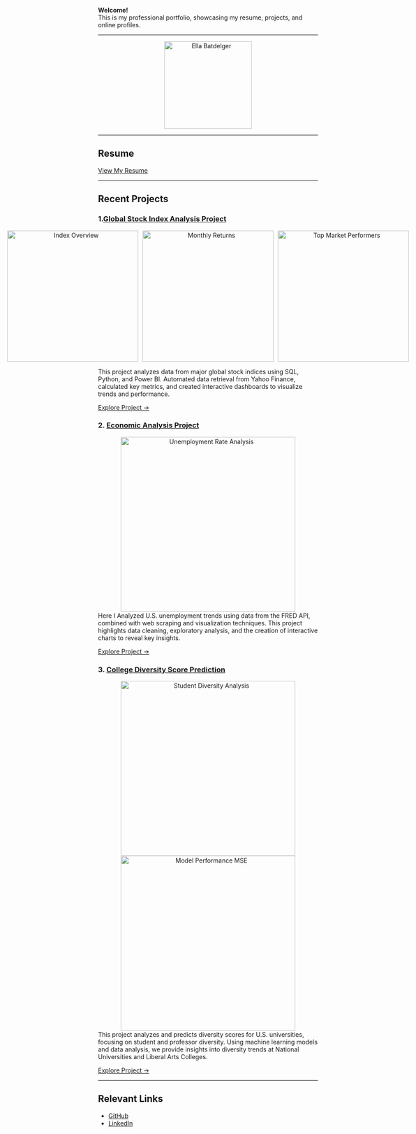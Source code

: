 **Welcome!**  
This is my professional portfolio, showcasing my resume, projects, and online profiles.

---
<div align="center">
    <img src="./Images/ProfilePic.jpeg" alt="Ella Batdelger" width="200" />
</div>

---

## Resume
[View My Resume](./Ella_Batdelger_CV.pdf)


---

## Recent Projects
### 1.[Global Stock Index Analysis Project](./Global%20Stock%20Index%20Analysis%20Project/)

<div align="center" style="display: flex; justify-content: center; gap: 10px;"> <img src="./Images/Stock_Index_Page_1.png" alt="Index Overview" width="300" /> <img src="./Images/Stock_Index_Page_2.png" alt="Monthly Returns" width="300" /> <img src="./Images/Stock_Index_Page_3.png" alt="Top Market Performers" width="300" /> </div>

This project analyzes data from major global stock indices using SQL, Python, and Power BI. Automated data retrieval from Yahoo Finance, calculated key metrics, and created interactive dashboards to visualize trends and performance.

[Explore Project →](https://github.com/EllaBatdelger/EllaBatdelger.github.io/tree/main/Global%20Stock%20Index%20Analysis%20Project)


### 2. [Economic Analysis Project](./Economic%20Analysis%20Project/)
<div align="center">
    <img src="./Images/UnemploymentRate.png" alt="Unemployment Rate Analysis" width="400" />
</div>
Here I Analyzed U.S. unemployment trends using data from the FRED API, combined with web scraping and visualization techniques. This project highlights data cleaning, exploratory analysis, and the creation of interactive charts to reveal key insights.

[Explore Project →](https://github.com/ellabatdelger/portfolio/tree/main/Economic%20Analysis%20Project)

### 3. [College Diversity Score Prediction](./College%20Diversity%20Score%20Prediction%20Project/)
<div align="center">
    <img src="./Images/StudentDiversityImage.png" alt="Student Diversity Analysis" width="400" />
    <img src="./Images/MSEStudentDiversity.png" alt="Model Performance MSE" width="400" />
</div>
This project analyzes and predicts diversity scores for U.S. universities, focusing on student and professor diversity. Using machine learning models and data analysis, we provide insights into diversity trends at National Universities and Liberal Arts Colleges.



[Explore Project →](https://github.com/EllaBatdelger/EllaBatdelger.github.io/tree/main/College%20Diversity%20Score%20Prediction%20Project)

---

## Relevant Links
- [GitHub](https://github.com/ellabatdelger)
- [LinkedIn](https://www.linkedin.com/in/ella-batdelger-796644167/)


